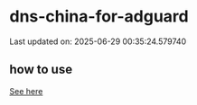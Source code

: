 # dns-china-for-adguard

Last updated on: 2025-06-29 00:35:24.579740

## how to use

[See here](https://github.com/AdguardTeam/AdGuardHome/wiki/Configuration#upstreams-from-file)